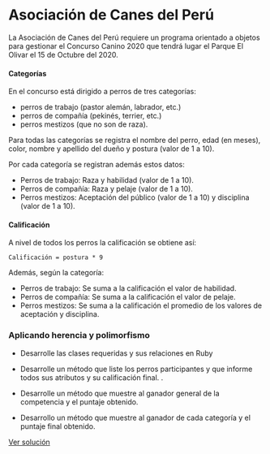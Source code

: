 # Asociación de Canes del Perú

La Asociación de Canes del Perú requiere un programa orientado a objetos para gestionar el Concurso Canino 2020 que tendrá lugar el Parque El Olivar el 15 de Octubre del 2020.     

#### Categorías

En el concurso está dirigido a perros de tres categorías:

* perros de trabajo (pastor alemán, labrador, etc.)
* perros de compañía (pekinés, terrier, etc.)
* perros mestizos (que no son de raza).    

Para todas las categorías se registra el nombre del perro, edad (en meses), color, nombre y apellido del dueño y postura (valor de 1 a 10).   


Por cada categoría se registran además estos datos:   

* Perros de trabajo: Raza y habilidad (valor de 1 a 10).   
* Perros de compañía: Raza y pelaje (valor de 1 a 10).   
* Perros mestizos: Aceptación del público (valor de 1 a 10) y disciplina (valor de 1 a 10).   

#### Calificación

A nivel de todos los perros la calificación se obtiene así:   

`Calificación = postura * 9`   

Además, según la categoría:   

* Perros de trabajo: Se suma a la calificación el valor de habilidad.   
* Perros de compañía: Se suma a la calificación el valor de pelaje.   
* Perros mestizos: Se suma a la calificación el promedio de los valores de aceptación y disciplina.   



### Aplicando herencia y polimorfismo  

* Desarrolle las clases requeridas y sus relaciones en Ruby   

* Desarrolle un método que liste los perros participantes y que informe todos sus atributos y su calificación final. .   

* Desarrolle un método que muestre al ganador general de la competencia y el puntaje obtenido.    

* Desarrollo un método que muestre al ganador de cada categoría y el puntaje final obtenido.  


[Ver solución](../soluciones/nivel-5/asociacion-canes.rb)
